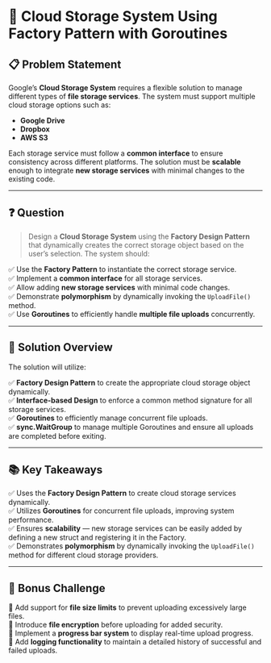# 🚀 Cloud Storage System Using Factory Pattern with Goroutines

## 📋 Problem Statement
Google’s **Cloud Storage System** requires a flexible solution to manage different types of **file storage services**. The system must support multiple cloud storage options such as:

- **Google Drive**  
- **Dropbox**  
- **AWS S3**  

Each storage service must follow a **common interface** to ensure consistency across different platforms. The solution must be **scalable** enough to integrate **new storage services** with minimal changes to the existing code.

---

## ❓ Question
> Design a **Cloud Storage System** using the **Factory Design Pattern** that dynamically creates the correct storage object based on the user’s selection. The system should:

✅ Use the **Factory Pattern** to instantiate the correct storage service.  
✅ Implement a **common interface** for all storage services.  
✅ Allow adding **new storage services** with minimal code changes.  
✅ Demonstrate **polymorphism** by dynamically invoking the `UploadFile()` method.  
✅ Use **Goroutines** to efficiently handle **multiple file uploads** concurrently.  

---

## 🧩 Solution Overview
The solution will utilize:

✅ **Factory Design Pattern** to create the appropriate cloud storage object dynamically.  
✅ **Interface-based Design** to enforce a common method signature for all storage services.  
✅ **Goroutines** to efficiently manage concurrent file uploads.  
✅ **sync.WaitGroup** to manage multiple Goroutines and ensure all uploads are completed before exiting.  

---

## 📚 Key Takeaways
✅ Uses the **Factory Design Pattern** to create cloud storage services dynamically.  
✅ Utilizes **Goroutines** for concurrent file uploads, improving system performance.  
✅ Ensures **scalability** — new storage services can be easily added by defining a new struct and registering it in the Factory.  
✅ Demonstrates **polymorphism** by dynamically invoking the `UploadFile()` method for different cloud storage providers.  

---

## 💬 Bonus Challenge
🔹 Add support for **file size limits** to prevent uploading excessively large files.  
🔹 Introduce **file encryption** before uploading for added security.  
🔹 Implement a **progress bar system** to display real-time upload progress.  
🔹 Add **logging functionality** to maintain a detailed history of successful and failed uploads.  
